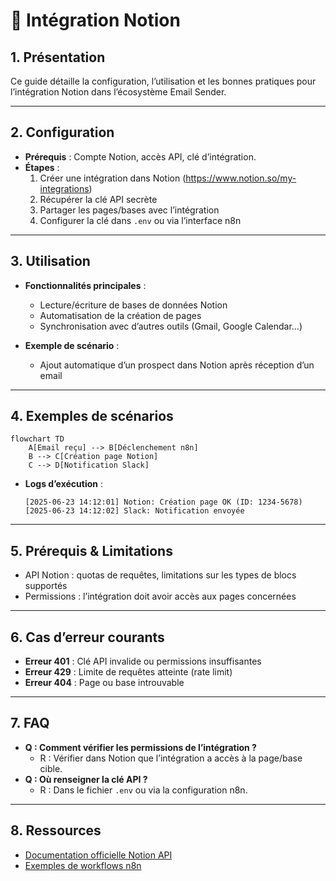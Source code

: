 # 📒 Intégration Notion

## 1. Présentation

Ce guide détaille la configuration, l’utilisation et les bonnes pratiques pour l’intégration Notion dans l’écosystème Email Sender.

---

## 2. Configuration

- **Prérequis** : Compte Notion, accès API, clé d’intégration.
- **Étapes** :
  1. Créer une intégration dans Notion (<https://www.notion.so/my-integrations>)
  2. Récupérer la clé API secrète
  3. Partager les pages/bases avec l’intégration
  4. Configurer la clé dans `.env` ou via l’interface n8n

---

## 3. Utilisation

- **Fonctionnalités principales** :
  - Lecture/écriture de bases de données Notion
  - Automatisation de la création de pages
  - Synchronisation avec d’autres outils (Gmail, Google Calendar…)

- **Exemple de scénario** :
  - Ajout automatique d’un prospect dans Notion après réception d’un email

---

## 4. Exemples de scénarios

```mermaid
flowchart TD
    A[Email reçu] --> B[Déclenchement n8n]
    B --> C[Création page Notion]
    C --> D[Notification Slack]
```

- **Logs d’exécution** :

  ```
  [2025-06-23 14:12:01] Notion: Création page OK (ID: 1234-5678)
  [2025-06-23 14:12:02] Slack: Notification envoyée
  ```

---

## 5. Prérequis & Limitations

- API Notion : quotas de requêtes, limitations sur les types de blocs supportés
- Permissions : l’intégration doit avoir accès aux pages concernées

---

## 6. Cas d’erreur courants

- **Erreur 401** : Clé API invalide ou permissions insuffisantes
- **Erreur 429** : Limite de requêtes atteinte (rate limit)
- **Erreur 404** : Page ou base introuvable

---

## 7. FAQ

- **Q : Comment vérifier les permissions de l’intégration ?**
  - R : Vérifier dans Notion que l’intégration a accès à la page/base cible.
- **Q : Où renseigner la clé API ?**
  - R : Dans le fichier `.env` ou via la configuration n8n.

---

## 8. Ressources

- [Documentation officielle Notion API](https://developers.notion.com/)
- [Exemples de workflows n8n](../workflows/PROSPECTION.md)
